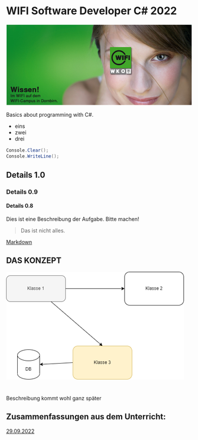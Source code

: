 # WIFI Software Developer C# 2022

![WifiLogo](/doc/wifi_campus.PNG)

Basics about programming with C#.

 - eins
 - zwei
 - drei

 ```csharp
Console.Clear();
Console.WriteLine();
```

## Details 1.0
### Details 0.9
#### Details 0.8

Dies ist eine Beschreibung der Aufgabe. Bitte machen!

> Das ist nicht alles.


[Markdown](https://www.markdownguide.org/basic-syntax/)

## DAS KONZEPT

![Konzept](/images/konzept.drawio.png)

#
Beschreibung kommt wohl ganz später

## Zusammenfassungen aus dem Unterricht:

[29.09.2022](/src/20220929/readme.md)


